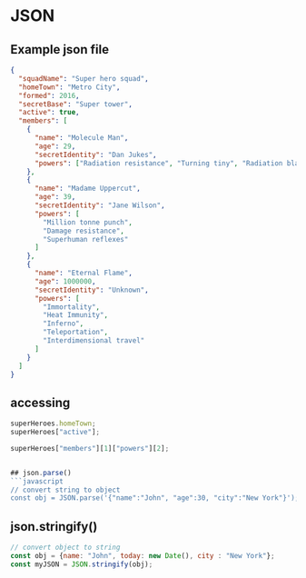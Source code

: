 # JSON

## Example json file
```json
{
  "squadName": "Super hero squad",
  "homeTown": "Metro City",
  "formed": 2016,
  "secretBase": "Super tower",
  "active": true,
  "members": [
    {
      "name": "Molecule Man",
      "age": 29,
      "secretIdentity": "Dan Jukes",
      "powers": ["Radiation resistance", "Turning tiny", "Radiation blast"]
    },
    {
      "name": "Madame Uppercut",
      "age": 39,
      "secretIdentity": "Jane Wilson",
      "powers": [
        "Million tonne punch",
        "Damage resistance",
        "Superhuman reflexes"
      ]
    },
    {
      "name": "Eternal Flame",
      "age": 1000000,
      "secretIdentity": "Unknown",
      "powers": [
        "Immortality",
        "Heat Immunity",
        "Inferno",
        "Teleportation",
        "Interdimensional travel"
      ]
    }
  ]
}
```

## accessing
```javascript
superHeroes.homeTown;
superHeroes["active"];

superHeroes["members"][1]["powers"][2];


## json.parse()
```javascript
// convert string to object
const obj = JSON.parse('{"name":"John", "age":30, "city":"New York"}');
```

## json.stringify()
```javascript
// convert object to string
const obj = {name: "John", today: new Date(), city : "New York"};
const myJSON = JSON.stringify(obj);
```